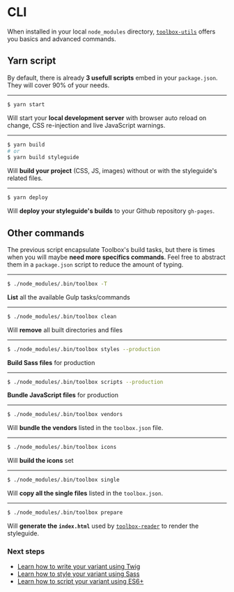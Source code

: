 # CLI

When installed in your local `node_modules` directory, [`toolbox-utils`](https://github.com/frontend/toolbox-utils) offers you basics and advanced commands.

## Yarn script

By default, there is already **3 usefull scripts** embed in your `package.json`. They will cover 90% of your needs.

----
```bash
$ yarn start
``` 
Will start your **local development server** with browser auto reload on change, CSS re-injection and live JavaScript warnings.

----
```bash
$ yarn build
# or
$ yarn build styleguide
```
Will **build your project** (CSS, JS, images) without or with the styleguide's related files.

----
```bash
$ yarn deploy
```
Will **deploy your styleguide's builds** to your Github repository `gh-pages`.

## Other commands

The previous script encapsulate Toolbox's build tasks, but there is times when you will maybe **need more specifics commands**. Feel free to abstract them in a `package.json` script to reduce the amount of typing.

----
```bash
$ ./node_modules/.bin/toolbox -T
```
**List** all the available Gulp tasks/commands

----
```bash
$ ./node_modules/.bin/toolbox clean
```
Will **remove** all built directories and files

----
```bash
$ ./node_modules/.bin/toolbox styles --production
```
**Build Sass files** for production

----
```bash
$ ./node_modules/.bin/toolbox scripts --production
```
**Bundle JavaScript files** for production

----
```bash
$ ./node_modules/.bin/toolbox vendors
```
Will **bundle the vendors** listed in the `toolbox.json` file.

----
```bash
$ ./node_modules/.bin/toolbox icons
```
Will **build the icons** set

----
```bash
$ ./node_modules/.bin/toolbox single
```
Will **copy all the single files** listed in the `toolbox.json`.

----
```bash
$ ./node_modules/.bin/toolbox prepare
```
Will **generate the `index.html`** used by [`toolbox-reader`](https://github.com/frontend/toolbox-reader) to render the styleguide.

### Next steps

- [Learn how to write your variant using Twig](html/writing.html)
- [Learn how to style your variant using Sass](css/css.html)
- [Learn how to script your variant using ES6+](javascript.html)
